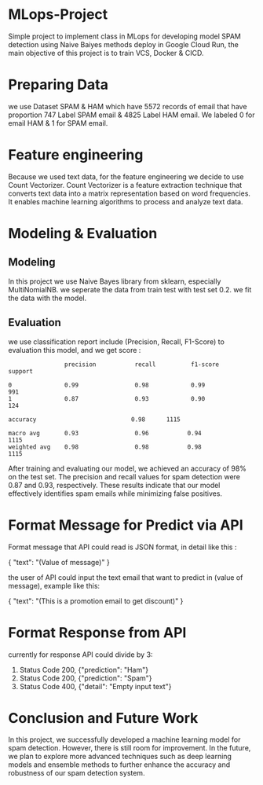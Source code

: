 # MLops-Project

Simple project to implement class in MLops for developing model SPAM detection using Naive Baiyes methods deploy in Google Cloud Run, the main objective of this project is to train VCS, Docker & CICD.

# Preparing Data

we use Dataset SPAM & HAM which have 5572 records of email that have proportion 747 Label SPAM email & 4825 Label HAM email. We labeled 0 for email HAM & 1 for SPAM email.

# Feature engineering

Because we used text data, for the feature engineering we decide to use Count Vectorizer. Count Vectorizer is a feature extraction technique that converts text data into a matrix representation based on word frequencies. It enables machine learning algorithms to process and analyze text data.

# Modeling & Evaluation

## Modeling

In this project we use Naive Bayes library from sklearn, especially MultiNomialNB. we seperate the data from train test with test set 0.2. we fit the data with the model.

## Evaluation

we use classification report include (Precision, Recall, F1-Score) to evaluation this model, and we get score :

                    precision           recall          f1-score        support

    0               0.99                0.98            0.99               991
    1               0.87                0.93            0.90               124

    accuracy                           0.98      1115

    macro avg       0.93                0.96           0.94                1115
    weighted avg    0.98                0.98           0.98                1115

After training and evaluating our model, we achieved an accuracy of 98% on the test set. The precision and recall values for spam detection were 0.87 and 0.93, respectively. These results indicate that our model effectively identifies spam emails while minimizing false positives.

# Format Message for Predict via API

Format message that API could read is JSON format, in detail like this :

{
"text": "(Value of message)"
}

the user of API could input the text email that want to predict in (value of message), example like this:

{
"text": "(This is a promotion email to get discount)"
}

# Format Response from API

currently for response API could divide by 3:

1. Status Code 200, {"prediction": "Ham"}
2. Status Code 200, {"prediction": "Spam"}
3. Status Code 400, {"detail": "Empty input text"}

# Conclusion and Future Work

In this project, we successfully developed a machine learning model for spam detection. However, there is still room for improvement. In the future, we plan to explore more advanced techniques such as deep learning models and ensemble methods to further enhance the accuracy and robustness of our spam detection system.
